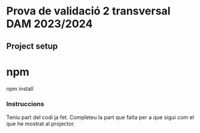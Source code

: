 # Prova de validació 2 transversal DAM 2023/2024

## Project setup

# npm
npm install


### Instruccions

Teniu part del codi ja fet. 
Completeu la part que falta per a que sigui com el que he mostrat al projector. 

